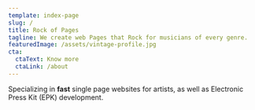 ```yaml
---
template: index-page
slug: /
title: Rock of Pages
tagline: We create web Pages that Rock for musicians of every genre.
featuredImage: /assets/vintage-profile.jpg
cta:
  ctaText: Know more
  ctaLink: /about
---
```

Specializing in **fast** single page websites for artists, as well as Electronic Press Kit (EPK) development.